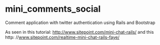 # mini_comments_social

Comment application with twitter authentication using Rails and Bootstrap

As seen in this tutorial:
http://www.sitepoint.com/mini-chat-rails/
and this
http: //www.sitepoint.com/realtime-mini-chat-rails-faye/
